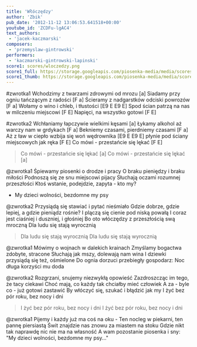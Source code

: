 ```yaml
---
title: 'Włóczędzy'
author: 'Zbik'
pub_date: '2012-11-12 13:06:53.641518+00:00'
youtube_id: 'ZCDFu-lgAC4'
text_authors:
 - 'jacek-kaczmarski'
composers:
 - 'przemyslaw-gintrowski'
performers:
 - 'kaczmarski-gintrowski-lapinski'
score1: scores/wloczedzy.png
score1_full: https://storage.googleapis.com/piosenka-media/media/scores/wloczedzy.png
score1_thumb: https://storage.googleapis.com/piosenka-media/media/scores/wloczedzy.png.180x0_q85_upscale.jpg
---
```


#zwrotka1
Wchodzimy z twarzami zdrowymi od mrozu [a]
Siadamy przy ogniu tańczącym z radości [F a]
Ścieramy z nadgarstków odciski powrozów [F a]
Wołamy o wino i chleb, i tłustości [E9 E E9 E]
Spod ścian patrzą na nas w milczeniu miejscowi [F E]
Napięci, na wszystko gotowi [F E]

#zwrotka2
Wchłaniamy łapczywie wielkimi kęsami [a]
Łykamy alkohol aż warczy nam w grdykach [F a]
Bekniemy czasami, pierdniemy czasami [F a]
Aż z ław w ciepło wzbija się woń wędrownika [E9 E E9 E]
płynie pod ściany miejscowych jak ręka [F E]
Co mówi - przestańcie się lękać [F E]
>Co mówi - przestańcie się lękać [a]
>Co mówi - przestańcie się lękać [a]

@zwrotka1
Śpiewamy piosenki o drodze i pracy
O braku pieniędzy i braku miłości
Podnoszą się ze snu miejscowi pijacy
Słuchają oczami rozumnej przeszłości
Ktoś wstanie, podejdzie, zapyta - kto my?
- My dzieci wolności, bezdomne my psy

@zwrotka2
Przysiądą się stawiać i pytać nieśmiało
Gdzie dobrze, gdzie lepiej, a gdzie pieniądz rośnie?
I plączą się cienie pod niską powałą
I coraz jest ciaśniej i duszniej, i głośniej
Bo oto włóczędzy z przeszłością swą mroczną
Dla ludu się stają wyrocznią
>Dla ludu się stają wyrocznią
>Dla ludu się stają wyrocznią

@zwrotka1
Mówimy o wojnach w dalekich krainach
Zmyślamy bogactwa zdobyte, stracone
Słuchają jak mszy, dolewają nam wina
I dziewki przysiądą się też, ośmielone
Do ognia dorzuci przebiegły gospodarz:
Noc długa korzyści mu doda

@zwrotka2
Rozgrzani, snujemy niezwykłą opowieść
Zazdroszcząc im tego, że tacy ciekawi
Choć mają, co każdy tak chciałby mieć człowiek
A za - byle co - już gotowi zastawić
By włóczyć się, szukać i błądzić jak my
I żyć bez pór roku, bez nocy i dni
>I żyć bez pór roku, bez nocy i dni
>I żyć bez pór roku, bez nocy i dni

@zwrotka1
Pijemy i każdy już ma coś na oku -
Ten nocleg w piekarni, ten pannę piersiastą
Świt znajdzie nas znowu za miastem na stoku
Gdzie nikt tak naprawdę nic nie ma na własność
A wam pozostanie piosenka i sny:
"My dzieci wolności, bezdomne my psy..."